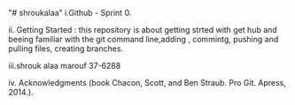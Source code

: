 "# shroukalaa" 
i.Github - Sprint 0.

ii. Getting Started : this repository is about getting strted with get hub and beeing familiar with the git command line,adding , commintg, pushing and pulling files,
creating branches.

iii.shrouk alaa marouf 37-6288

iv. Acknowledgments (book Chacon, Scott, and Ben Straub. Pro Git. Apress,
2014.).